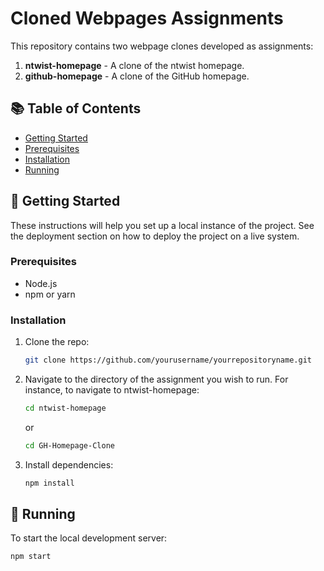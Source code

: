# Cloned Webpages Assignments

This repository contains two webpage clones developed as assignments:

1. **ntwist-homepage** - A clone of the ntwist homepage.
2. **github-homepage** - A clone of the GitHub homepage.

## 📚 Table of Contents

- [Getting Started](#getting-started)
- [Prerequisites](#prerequisites)
- [Installation](#installation)
- [Running](#running)


## 🚀 Getting Started

These instructions will help you set up a local instance of the project. See the deployment section on how to deploy the project on a live system.

### Prerequisites

- Node.js
- npm or yarn

### Installation

1. Clone the repo:
   ```bash
   git clone https://github.com/yourusername/yourrepositoryname.git

2. Navigate to the directory of the assignment you wish to run. For instance, to navigate to ntwist-homepage:
   ```bash
   cd ntwist-homepage
   ```
   or
   
   ```bash
   cd GH-Homepage-Clone
   ```

4. Install dependencies:
   ```bash
   npm install

## 🏃 Running

To start the local development server:

```bash
npm start

